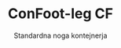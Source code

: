 ---
title: "ConFoot-leg CF"
subtitle: "Standardna noga kontejnerja"
mainImage: "/images/products/confoot-leg-cf-main.jpg"
gallery:
  - "/images/products/confoot-leg-cf-1.jpg"
  - "/images/products/confoot-leg-cf-2.jpg"
  - "/images/products/confoot-leg-cf-3.jpg"
shortDescription: "ConFoot-leg CF je naš standardni model noge kontejnerja, ki skrajša čas premikanja in razklada kontejnerjev, saj lahko kontejnerje pustimo, da čakajo na razklad, s čimer vozniki ne potrebujejo čakati."
technicalDescription: "Model CF omogoča, da se kontejnerji uporabljajo kot dodatni skladiščni prostor, hkrati pa so vedno pripravljeni za premik – preprosto izvedite prikolico pod kontejnerjem in pot se nadaljuje."
videoID: "C2KwnEb-npU"
specifications:
  - name: "Teža"
    value: "24 kg na nogo"
  - name: "Nosilnost"
    value: "34 ton"
  - name: "Obseg nastavitve"
    value: "1.043 mm do 1.448 mm"
  - name: "Material"
    value: "Visokokakovostno jeklo"
price: "3.500 EUR"
priceVAT: "4.235 EUR"
pricingNotes: "Na voljo so popusti pri večjih količinah. Za podrobnosti nas kontaktirajte."
buyLink: "/contact"
howToUse: |
  1. Namestite CF nogo na kotne pritrdilne elemente kontejnerja
  2. Aktivirajte zaklepni mehanizem
  3. Po potrebi nastavite višino v razponu od 1.043 mm do 1.448 mm
  4. Postopek ponovite za vse potrebne kote
  5. Spustite prikolico in se odpravite, pri čemer pustite kontejner na nogah
benefits:
  - title: "Prihranek časa"
    description: "Skrajša čas premikanja in razklada kontejnerjev, saj lahko kontejnerje pustimo, da čakajo na razklad"
  - title: "Učinkovitost voznika"
    description: "Vozniki ne potrebujejo čakati med razkladanjem, kar jim omogoča, da se posvetijo drugim nalogam"
  - title: "Dodatni skladiščni prostor"
    description: "Kontejnerji se lahko uporabljajo kot dodatni skladiščni prostor, ko niso v prevozu"
  - title: "Takojšnja mobilnost"
    description: "Kontejnerji so vedno pripravljeni na premik – preprosto izvedite prikolico pod kontejnerjem, da se pot nadaljuje"
  - title: "Večnamenske uporabe"
    description: "Primerni za splošno rabo, skladiščenje, cisterna kontejnerje in različne industrije"
  - title: "Optimizacija stroškov"
    description: "Optimizira stroške in uporabo časa s poenostavitvijo transportnih in skladiščnih operacij"
articleContent: |
  ## Kaj je ConFoot-leg CF?

  ConFoot-leg CF je standardni model noge kontejnerja, zasnovan za optimizacijo transportnih, skladiščnih in logističnih operacij. Ta vsestranska rešitev skrajša čas premikanja in razklada kontejnerjev, saj lahko kontejnerje pustimo, da čakajo na razklad, kar pomeni, da vozniki ne potrebujejo čakati. Model CF spremeni poštanske kontejnerje v prilagodljive skladiščne enote, ki so vedno pripravljene za transport, kadar koli je to potrebno.

  ## Ključne prednosti za transport in logistiko

  ConFoot-leg CF nudi pomembne operativne prednosti za podjetja, vključenih v transport in logistiko kontejnerjev. S tem ko omogoča, da kontejnerje pustimo na nogah med čakanjem na razklad, lahko optimiziramo čas voznika in izkoriščenost voznega parka. Vozniki lahko spustijo kontejnerje in takoj nadaljujejo z naslednjo nalogo, s čimer se odpravijo dragoceni čakalni intervali med nalaganjem in razkladanjem.

  Poleg tega lahko kontejnerji, opremljeni s CF nogami, služijo kot dragocen dodatni skladiščni prostor, ko niso v prevozu. Vedno ostanejo pripravljeni za premik – preprosto izvedite prikolico pod kontejnerjem in pot se nadaljuje. Ta vsestranskost naredi model CF idealno rešitev za podjetja, ki želijo izboljšati svojo logistično učinkovitost in skladiščne zmogljivosti.

  ## Kako deluje

  ConFoot-leg CF se varno pritrdi na kotne pritrdilne elemente kontejnerja, kar zagotavlja stabilno oporo, medtem ko je kontejner postavljen za nalaganje, razkladanje ali skladiščenje. Noge imajo nastavljiv razpon od 1.043 mm do 1.448 mm, kar omogoča večnamensko postavitev v različnih operativnih okoljih. Vsaka noga tehta 24 kg, kar omogoča enostavno rokovanje operaterjem, medtem ko sistem zagotavlja pomembno nosilnost 34 ton.

  Postopek namestitve je preprost:
  1. Namestite CF noge na kotne pritrdilne elemente kontejnerja
  2. Aktivirajte zaklepni mehanizem, da pritrdite noge
  3. Nastavite višino po potrebi glede na vaše zahteve
  4. Spustite prikolico in se odpravite, pri čemer bo kontejner varno podprt z nogami

  Ko bo čas za premik kontejnerja, preprosto izvedite prikolico pod njim, pritrdite kontejner na prikolico, odstranite noge in nadaljujte s potjo.

  ## Uporaba ConFoot-leg CF

  ### Transportna podjetja
  Transportna podjetja imajo izjemno koristi od zmožnosti modela CF za optimizacijo izkoriščenosti voznega parka. Vozniki lahko prevzamejo kontejnerje pri strankah in takoj nadaljujejo z naslednjo nalogo, namesto da bi čakali na postopke nalaganja/razklada. Ta učinkovitost lahko bistveno poveča proizvodno kapaciteto obstoječih prikolic in zmanjša operativne stroške.

  ### Skladiščenje in distribucija
  Pri skladiščnih in distribucijskih operacijah model CF nudi dragoceno prilagodljivost pri upravljanju pretoka kontejnerjev. Kontejnerje je mogoče postaviti v začasna skladiščna območja na nogah, s čimer se ustvari dodatna rezervna kapaciteta v času največje obremenitve. Tak pristop zmanjša zastoje na nakladališčih in omogoča učinkovitejše načrtovanje postopkov nalaganja in razklada.

  ### Proizvodni obrati
  Proizvodni obrati lahko uporabljajo kontejnerje, opremljene s CF nogami, kot prilagodljiv dodatni skladiščni prostor za surovine ali končne izdelke. S postavitvijo kontejnerjev blizu proizvodnih območij je omogočen lažji dostop do materialov, kar zmanjšuje stroške rokovanja in povečuje proizvodno učinkovitost.

  ### Maloprodajna dejavnost
  Maloprodajna podjetja lahko izkoristijo CF noge za sezonske rešitve skladiščenja, pri čemer so kontejnerji postavljeni na strateških lokacijah za podporo upravljanja zalog v času največje obremenitve. Tak pristop zagotavlja stroškovno učinkovit dodaten prostor brez potrebe po trajni razširitvi obratov.

  ## Tehnične specifikacije

  - **Nosilnost**: 34 ton
  - **Teža**: 24 kg na nogo
  - **Obseg nastavitve**: od 1.043 mm do 1.448 mm
  - **Material**: visokokakovostno jeklo z obstojnim premazom
  - **Združljivost**: standardni pritrdilni elementi na vogalih poštanskih kontejnerjev

  ConFoot-leg CF predstavlja praktično rešitev za poenostavitev transportnih in skladiščnih operacij, saj podjetjem ponuja način za optimizacijo stroškov in časa. S tem, ko omogoča, da kontejnerje pustimo, da čakajo na razklad ter se uporabljajo kot dodatni skladiščni prostor, CF pomaga podjetjem doseči večjo učinkovitost in prilagodljivost pri ravnanju s kontejnerji.
---